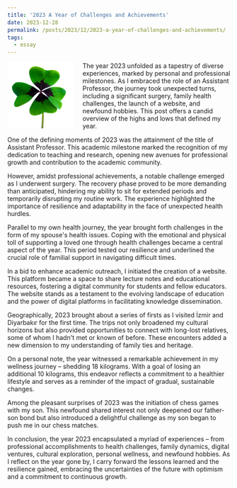 ```yaml
---
title: '2023 A Year of Challenges and Achievements'
date: 2023-12-28
permalink: /posts/2023/12/2023-a-year-of-challenges-and-achievements/
tags:
  - essay
---
```


<img width="150" alt="four leaf clover" src="/images/posts/2023-a-year-of-challenges-and-achievements.png" style="float: left; margin-right: 20px;" /> The year 2023 unfolded as a tapestry of diverse experiences, marked by personal and professional milestones. As I embraced the role of an Assistant Professor, the journey took unexpected turns, including a significant surgery, family health challenges, the launch of a website, and newfound hobbies. This post offers a candid overview of the highs and lows that defined my year.

One of the defining moments of 2023 was the attainment of the title of Assistant Professor. This academic milestone marked the recognition of my dedication to teaching and research, opening new avenues for professional growth and contribution to the academic community.

However, amidst professional achievements, a notable challenge emerged as I underwent surgery. The recovery phase proved to be more demanding than anticipated, hindering my ability to sit for extended periods and temporarily disrupting my routine work. The experience highlighted the importance of resilience and adaptability in the face of unexpected health hurdles.

Parallel to my own health journey, the year brought forth challenges in the form of my spouse's health issues. Coping with the emotional and physical toll of supporting a loved one through health challenges became a central aspect of the year. This period tested our resilience and underlined the crucial role of familial support in navigating difficult times.

In a bid to enhance academic outreach, I initiated the creation of a website. This platform became a space to share lecture notes and educational resources, fostering a digital community for students and fellow educators. The website stands as a testament to the evolving landscape of education and the power of digital platforms in facilitating knowledge dissemination.

Geographically, 2023 brought about a series of firsts as I visited İzmir and Diyarbakır for the first time. The trips not only broadened my cultural horizons but also provided opportunities to connect with long-lost relatives, some of whom I hadn't met or known of before. These encounters added a new dimension to my understanding of family ties and heritage.

On a personal note, the year witnessed a remarkable achievement in my wellness journey – shedding 18 kilograms. With a goal of losing an additional 10 kilograms, this endeavor reflects a commitment to a healthier lifestyle and serves as a reminder of the impact of gradual, sustainable changes.

Among the pleasant surprises of 2023 was the initiation of chess games with my son. This newfound shared interest not only deepened our father-son bond but also introduced a delightful challenge as my son began to push me in our chess matches.

In conclusion, the year 2023 encapsulated a myriad of experiences – from professional accomplishments to health challenges, family dynamics, digital ventures, cultural exploration, personal wellness, and newfound hobbies. As I reflect on the year gone by, I carry forward the lessons learned and the resilience gained, embracing the uncertainties of the future with optimism and a commitment to continuous growth.
